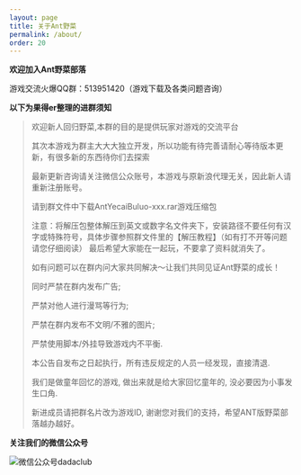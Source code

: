 ```yaml
---
layout: page
title: 关于Ant野菜
permalink: /about/
order: 20
---
```


**欢迎加入Ant野菜部落**

游戏交流火爆QQ群：513951420（游戏下载及各类问题咨询）

**以下为果得er整理的进群须知**

> 欢迎新人回归野菜,本群的目的是提供玩家对游戏的交流平台
> 
> 其次本游戏为群主大大大独立开发，所以功能有待完善请耐心等待版本更新，有很多新的东西待你们去探索
> 
> 最新更新咨询请关注微信公众账号，本游戏与原新浪代理无关，因此新人请重新注册账号。
> 
> 请到群文件中下载AntYecaiBuluo-xxx.rar游戏压缩包
> 
> 注意：将解压包整体解压到英文或数字名文件夹下，安装路径不要任何有汉字或特殊符号，具体步骤参照群文件里的【解压教程】（如有打不开等问题请您仔细阅读） 最后希望大家能在一起玩，不要拿了资料就消失了。
> 
> 如有问题可以在群内问大家共同解决～让我们共同见证Ant野菜的成长！
> 
> 同时严禁在群内发布广告;
> 
> 严禁对他人进行漫骂等行为;
> 
> 严禁在群内发布不文明/不雅的图片;
> 
> 严禁使用脚本/外挂导致游戏内不平衡.
> 
> 本公告自发布之日起执行，所有违反规定的人员一经发现，直接清退.
> 
> 我们是做童年回忆的游戏, 做出来就是给大家回忆童年的, 没必要因为小事发生口角.
> 
> 新进成员请把群名片改为游戏ID, 谢谢您对我们的支持，希望ANT版野菜部落越办越好。


**关注我们的微信公众号**

![微信公众号dadaclub](http://yecai-blog.bj.bcebos.com/images/gongzhonghao.jpg)